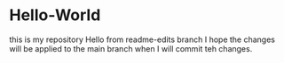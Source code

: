 # Hello-World
this is my repository
Hello from readme-edits branch
I hope the changes will be applied to the main branch when I will commit teh changes.
